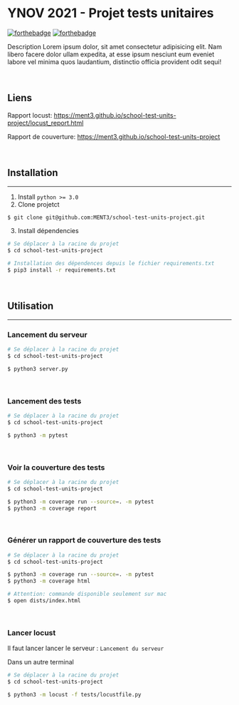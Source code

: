 # YNOV 2021 - Projet tests unitaires

[![forthebadge](https://forthebadge.com/images/badges/made-with-python.svg)](https://forthebadge.com)
[![forthebadge](https://forthebadge.com/images/badges/fixed-bugs.svg)](https://forthebadge.com)

Description Lorem ipsum dolor, sit amet consectetur adipisicing elit. Nam libero facere dolor ullam expedita, at esse ipsum nesciunt eum eveniet labore vel minima quos laudantium, distinctio officia provident odit sequi!

<br>

## Liens
Rapport locust: https://ment3.github.io/school-test-units-project/locust_report.html

Rapport de couverture: https://ment3.github.io/school-test-units-project

<br>


## Installation
---

1. Install `python >= 3.0`
2. Clone projetct
  ```bash
  $ git clone git@github.com:MENT3/school-test-units-project.git
  ```
3. Install dépendencies
```bash
# Se déplacer à la racine du projet
$ cd school-test-units-project

# Installation des dépendences depuis le fichier requirements.txt
$ pip3 install -r requirements.txt
```

<br>

## Utilisation
---
### Lancement du serveur
```bash
# Se déplacer à la racine du projet
$ cd school-test-units-project

$ python3 server.py
```

<br>

### Lancement des tests
```bash
# Se déplacer à la racine du projet
$ cd school-test-units-project

$ python3 -m pytest
```

<br>

### Voir la couverture des tests
```bash
# Se déplacer à la racine du projet
$ cd school-test-units-project

$ python3 -m coverage run --source=. -m pytest
$ python3 -m coverage report
```

<br>

### Générer un rapport de couverture des tests
```bash
# Se déplacer à la racine du projet
$ cd school-test-units-project

$ python3 -m coverage run --source=. -m pytest
$ python3 -m coverage html

# Attention: commande disponible seulement sur mac
$ open dists/index.html
```

<br>

### Lancer locust
Il faut lancer lancer le serveur : `Lancement du serveur`

Dans un autre terminal
```bash
# Se déplacer à la racine du projet
$ cd school-test-units-project

$ python3 -m locust -f tests/locustfile.py
```
